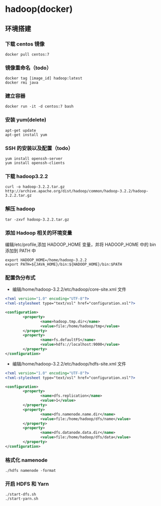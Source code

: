# hadoop(docker)

## 环境搭建

### 下载 centos 镜像

```shell
docker pull centos:7
```

### 镜像重命名（todo）

```shell
docker tag [image_id] hadoop:latest
docker rmi java
```

### 建立容器

```shell
docker run -it -d centos:7 bash
```

### 安装 yum(delete)

```shell
apt-get update
apt-get install yum
```

### SSH 的安装以及配置（todo）

```shell
yum install openssh-server
yum install openssh-clients
```

### 下载 hadoop3.2.2

```shell
curl -o hadoop-3.2.2.tar.gz  http://archive.apache.org/dist/hadoop/common/hadoop-3.2.2/hadoop-3.2.2.tar.gz
```

### 解压 hadoop

```shell
tar -zxvf hadoop-3.2.2.tar.gz
```

### 添加 Hadoop 相关的环境变量

编辑/etc/profile,添加 HADOOP_HOME 变量，并将 HADOOP_HOME 中的 bin 添加到 PATH 中

```shell
export HADOOP_HOME=/home/hadoop-3.2.2
export PATH=${JAVA_HOME}/bin:${HADOOP_HOME}/bin:$PATH
```

### 配置伪分布式

- 编辑/home/hadoop-3.2.2/etc/hadoop/core-site.xml 文件

```xml
<?xml version="1.0" encoding="UTF-8"?>
<?xml-stylesheet type="text/xsl" href="configuration.xsl"?>

<configuration>
        <property>
                <name>hadoop.tmp.dir</name>
                <value>file:/home/hadoop/tmp</value>
        </property>
        <property>
                <name>fs.defaultFS</name>
                <value>hdfs://localhost:9000</value>
        </property>
</configuration>
```

- 编辑/home/hadoop-3.2.2/etc/hadoop/hdfs-site.xml 文件

```xml
<?xml version="1.0" encoding="UTF-8"?>
<?xml-stylesheet type="text/xsl" href="configuration.xsl"?>

<configuration>
        <property>
                <name>dfs.replication</name>
                <value>1</value>
        </property>
        <property>
                <name>dfs.namenode.name.dir</name>
                <value>file:/home/hadoop/dfs/name</value>
        </property>
        <property>
                <name>dfs.datanode.data.dir</name>
                <value>file:/home/hadoop/dfs/data</value>
        </property>
</configuration>
```

### 格式化 namenode

```shell
./hdfs namenode -format
```

### 开启 HDFS 和 Yarn

```shell
./start-dfs.sh
./start-yarn.sh
```
